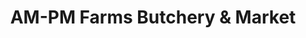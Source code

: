 ---
title: "AM-PM Farms Butchery & Market"
url: /greenville/am-pm-farms-butchery-and-market/
shop: butcher
---